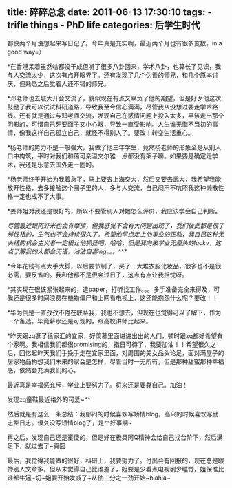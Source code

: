 title: 碎碎总念
date: 2011-06-13 17:30:10
tags: 
    - trifle things
    - PhD life
categories: 后学生时代
---

都快两个月没想起来写日记了。今年真是充实啊，最近两个月也有很多变数，in a good way=）

*在香港呆着虽然啥都没干成但听了很多八卦回来，学术八卦，也算长了见识，我与人交流太少，这次有点开眼界了。还有发现了几个伪善的师兄，和几个原本讨厌，但熟悉之后觉着人还不错的师兄。

*邓老师也去城大开会交流了，貌似现在有点又辜负了他的期望，但是好歹他这次鼓励了我可以试试科研道路，导致我至今信心满满，尽管我从没想过要走学术路线。还有就是通过与邓老师交流，发现自己在感情问题上投入太多，早该走出那个阴影的，可惜自己死要面子又小心眼，导致一直受影响。人生谁无悔不当初的事情，像我这样自己孤立自己，就怪不得别人了。要改！转变生活重心。

*杨老师的势力不是一般强大，我做了他三年学生，竟然杨老师的形象全是从别人口中构筑，平时对我们和蔼可亲温文尔雅一点都没有架子嘛。如果要是确定走学术，我还是乐意去国外走一圈的。

*杨老师终于开始为我着急了，马上要去上海交大，然后又要去武大，我希望我能放开性格，去多接触这个圈子里的人，多与人交流，自己闷声不吭照我这种懒散性格一定也成不了大事。

*姜师姐对我还是很好的，所以不要管别人对她怎么评价，我应该学会自己判断。

*尽管最近跟阿虾米也会有摩擦，但我感觉不会有大问题出现了，我们彼此都是很了解性格的，生气也不会持续很久了。希望他早点走上他事业的正轨，我自己这种无头绪的机会主义者一定很让他抓狂吧，哈哈，但是我向来学业无厘头的lucky，这点了解我的人都会无语，沾沾自喜ing。。。*^^*

*今年花钱有点大手大脚，以后要节制了，买了一大堆衣服化妆品，很多也不是很必需，要反省的。我和他都不是很会过日子，这点有点让我担忧呀。

*其实现在很该紧张起来的，造paper，打听找工作。。。多手准备完全来得及，可我还是很多时间浪费在植物僵尸和上网看电视上，这还能抱怨什么呢？要改！！

*华为倒是一直孜孜不倦在联系我，我也不想去，但现在也觉得可以了解下，作为一个备选。毕竟薪水还是可观的，跟高校讲师比起来。

*昨天跟zq逛了徐家汇的宜家，好羡慕里面进进出出的人们，顿时跟zq都好希望有个家啊。我相信我们都很promising的，指日可待了，我要加油！！希望很久之后，回忆起昨天我们手挽手走在宜家里面，对周围的美女品头论足，面对满屋子的居家物品构想我们未来的家会是怎样，尽管当时一无所有，但是那种甜蜜那种幸福感，依然会充满我们的心。

最近真是幸福感充斥，学业上要努力了。将来还是要靠自己。加油！


发现zq童鞋最近格外的可爱~*^^*

然后就是有这么一条总结：我郁闷的时候喜欢写矫情blog，高兴的时候喜欢写励志型日志。很久没写矫情blog了，是个好事啊~

再之后，发现自己还是蛮傻的，但是好在极具阿Q精神会给自己找台阶下，然后满足下，就过去了~真囧

最后，我觉得我能做的很好，科研上，我要努力了。付出会有回报的，现在总是眼馋别人文章多，但从未觉得自己比谁差了，姐要是少看点电视剧少睡觉，姐保准比谁都牛逼~切~姐要开始发威了~从使三分之一劲开始~hiahia~

